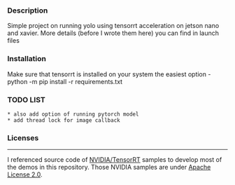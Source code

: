 ### Description
Simple project on running yolo using tensorrt acceleration on jetson nano and xavier.
More details (before I wrote them here) you can find in launch files

### Installation
Make sure that tensorrt is installed on your system
the easiest option - python -m pip install -r requirements.txt

### TODO LIST
    * also add option of running pytorch model
    * add thread lock for image callback

### Licenses
--------

I referenced source code of [NVIDIA/TensorRT](https://github.com/NVIDIA/TensorRT) samples to develop most of the demos in this repository.  Those NVIDIA samples are under [Apache License 2.0](https://github.com/NVIDIA/TensorRT/blob/master/LICENSE).
